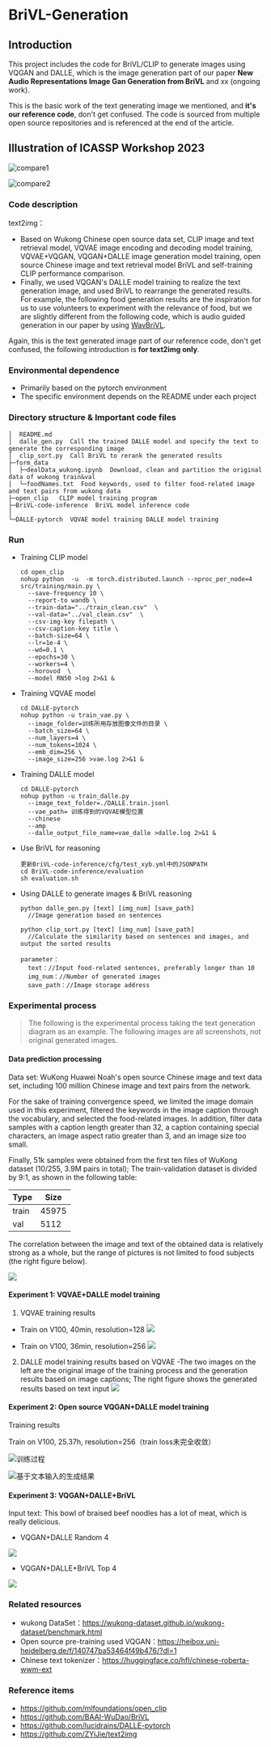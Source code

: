 # BriVL-Generation

## Introduction

This project includes the code for BriVL/CLIP to generate images using VQGAN and DALLE, which is the image generation part of our paper **New Audio Representations Image Gan Generation from BriVL** and xx (ongoing work).

This is the basic work of the text generating image we mentioned, and **it's our reference code**, don't get confused. The code is sourced from multiple open source repositories and is referenced at the end of the article.

## Illustration of ICASSP Workshop 2023

![compare1](https://user-images.githubusercontent.com/72308243/223319788-0fc93678-0c83-4e29-bc42-94062779dfd3.png)

![compare2](https://user-images.githubusercontent.com/72308243/223319795-31ead77d-c3f7-46a3-bfeb-bb7424f23b90.png)

### Code description

text2img：

- Based on Wukong Chinese open source data set, CLIP image and text retrieval model, VQVAE image encoding and decoding model training, VQVAE+VQGAN, VQGAN+DALLE image generation model training, open source Chinese image and text retrieval model BriVL and self-training CLIP performance comparison.
- Finally, we used VQGAN's DALLE model training to realize the text generation image, and used BriVL to rearrange the generated results. For example, the following food generation results are the inspiration for us to use volunteers to experiment with the relevance of food, but we are slightly different from the following code, which is audio guided generation in our paper by using [WavBriVL](https://github.com/FangSen9000/WavBriVL).

Again, this is the text generated image part of our reference code, don't get confused, the following introduction is **for text2img only**.

### Environmental dependence

- Primarily based on the pytorch environment
- The specific environment depends on the README under each project

### Directory structure & Important code files

```
│  README.md
│  dalle_gen.py  Call the trained DALLE model and specify the text to generate the corresponding image
│  clip_sort.py  Call BriVL to rerank the generated results
├─form_data
│  ├─dealData_wukong.ipynb  Download, clean and partition the original data of wukong train&val
│  └─foodNames.txt  Food keywords, used to filter food-related image and text pairs from wukong data
├─open_clip   CLIP model training program
├─BriVL-code-inference  BriVL model inference code
│  
└─DALLE-pytorch  VQVAE model training DALLE model training

```

### Run

- Training CLIP model

  ```
  cd open_clip
  nohup python  -u  -m torch.distributed.launch --nproc_per_node=4  src/training/main.py \
    --save-frequency 10 \
    --report-to wandb \
    --train-data="../train_clean.csv"  \  
    --val-data="../val_clean.csv"  \
    --csv-img-key filepath \
    --csv-caption-key title \
    --batch-size=64 \
    --lr=1e-4 \
    --wd=0.1 \
    --epochs=30 \
    --workers=4 \
    --horovod  \
    --model RN50 >log 2>&1 &
  ```

- Training VQVAE model
  
  ```
  cd DALLE-pytorch
  nohup python -u train_vae.py \
    --image_folder=训练所用存放图像文件的目录 \
    --batch_size=64 \
    --num_layers=4 \
    --num_tokens=1024 \
    --emb_dim=256 \
    --image_size=256 >vae.log 2>&1 &
  ```

- Training DALLE model

  ```
  cd DALLE-pytorch
  nohup python -u train_dalle.py
    --image_text_folder=./DALLE.train.jsonl
    --vae_path= 训练得到的VQVAE模型位置 
    --chinese 
    --amp 
    --dalle_output_file_name=vae_dalle >dalle.log 2>&1 &
  ```

- Use BriVL for reasoning

  ```
  更新BriVL-code-inference/cfg/test_xyb.yml中的JSONPATH
  cd BriVL-code-inference/evaluation
  sh evaluation.sh
  ```

- Using DALLE to generate images & BriVL reasoning

  ```
  python dalle_gen.py [text] [img_num] [save_path]
    //Image generation based on sentences

  python clip_sort.py [text] [img_num] [save_path]
    //Calculate the similarity based on sentences and images, and output the sorted results
  
  parameter：
    text：//Input food-related sentences, preferably longer than 10
    img_num：//Number of generated images
    save_path：//Image storage address
  ```

### Experimental process

> The following is the experimental process taking the text generation diagram as an example.
> The following images are all screenshots, not original generated images.

#### **Data prediction processing**

Data set: WuKong Huawei Noah's open source Chinese image and text data set, including 100 million Chinese image and text pairs from the network.

For the sake of training convergence speed, we limited the image domain used in this experiment, filtered the keywords in the image caption through the vocabulary, and selected the food-related images. In addition, filter data samples with a caption length greater than 32, a caption containing special characters, an image aspect ratio greater than 3, and an image size too small.

Finally, 51k samples were obtained from the first ten files of WuKong dataset (10/255, 3.9M pairs in total); The train-validation dataset is divided by 9:1, as shown in the following table:

| Type  | Size  |
| ----- | ----- |
| train | 45975 |
| val   | 5112  |

The correlation between the image and text of the obtained data is relatively strong as a whole, but the range of pictures is not limited to food subjects (the right figure below).

![](img/1.png)

#### **Experiment 1: VQVAE+DALLE model training**

1. VQVAE training results

- Train on V100, 40min, resolution=128
![](img/2.png)

- Train on V100, 36min, resolution=256
![](img/3.png)

2. DALLE model training results based on VQVAE
-The two images on the left are the original image of the training process and the generation results based on image captions; The right figure shows the generated results based on text input
![](img/4.png)



#### **Experiment 2: Open source VQGAN+DALLE model training**

Training results

Train on V100, 25.37h, resolution=256（train loss未完全收敛）

![训练过程](img/5.png)

![基于文本输入的生成结果](img/6.png)

#### **Experiment 3: VQGAN+DALLE+BriVL**

Input text: This bowl of braised beef noodles has a lot of meat, which is really delicious.

- VQGAN+DALLE  Random 4

![](img/7.png)

- VQGAN+DALLE+BriVL  Top 4

![](img/8.png)


### Related resources

- wukong DataSet：https://wukong-dataset.github.io/wukong-dataset/benchmark.html
- Open source pre-training used VQGAN：https://heibox.uni-heidelberg.de/f/140747ba53464f49b476/?dl=1
- Chinese text tokenizer：https://huggingface.co/hfl/chinese-roberta-wwm-ext

### Reference items

- https://github.com/mlfoundations/open_clip
- https://github.com/BAAI-WuDao/BriVL
- https://github.com/lucidrains/DALLE-pytorch
- https://github.com/ZYiJie/text2img
